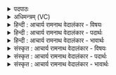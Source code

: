 <details><summary>पदपाठः</summary>

प꣡व꣢꣯मानाः। अ꣣सृक्षत। सो꣡माः꣢꣯। शु꣣क्रा꣡सः꣢। इ꣡न्द꣢꣯वः। अ꣣भि꣢। वि꣡श्वा꣢꣯नि। का꣡व्या꣢꣯। १६९९।
</details>

<details><summary>अधिमन्त्रम् (VC)</summary>

- पवमानः सोमः
- निध्रुविः काश्यपः
- गायत्री
- षड्जः
</details>

<details><summary>हिन्दी : आचार्य रामनाथ वेदालंकार - विषयः</summary>

प्रथम मन्त्र में कविकर्म का वर्णन है।
</details>

<details><summary>हिन्दी : आचार्य रामनाथ वेदालंकार - पदार्थः</summary>

पदार्थान्वयभाषाः -  (पवमानाः)स्वयं को तथा दूसरों को पवित्र करते हुए, (शुक्रासः)तेजस्वी, (इन्दवः)अपने काव्य-रस से सहृदयों को भिगोनेवाले(सोमाः)शान्त विद्वान् कविजन ही(विश्वानि काव्या)सब भक्तिरस के काव्यों की(असृक्षत)सर्जना करते हैं ॥१॥
</details>

<details><summary>हिन्दी : आचार्य रामनाथ वेदालंकार - भावार्थः</summary>

भावार्थभाषाः -  भगवान् के उपासक कविजन ही भक्तिरस के काव्यों की सर्जना में समर्थ होते हैं ॥१॥
</details>

<details><summary>संस्कृत : आचार्य रामनाथ वेदालंकार - विषयः</summary>

तत्रादौ कविकर्म वर्ण्यते।
</details>

<details><summary>संस्कृत : आचार्य रामनाथ वेदालंकार - पदार्थः</summary>

पदार्थान्वयभाषाः -  (पवमानाः)स्वात्मानम् इतरांश्च पुनानाः, (शुक्रासः)तेजस्विनः, (इन्दवः)स्वकीयेन काव्यरसेन सहृदयानां क्लेदकाः(सोमाः)शान्ताः विद्वांसः कविजनाः(विश्वानि काव्या)विविधानि भक्तिरसकाव्यानि(असृक्षत)सृजन्ति ॥१॥
</details>

<details><summary>संस्कृत : आचार्य रामनाथ वेदालंकार - भावार्थः</summary>

भावार्थभाषाः -  भगवदुपासकाः कविजना एव भक्तिरसकाव्यानि स्रष्टुं प्रभवन्ति ॥१॥
</details>